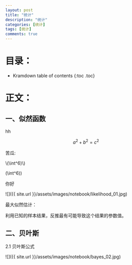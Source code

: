 ```yaml
---
layout: post
title: "统计"
description: "统计"
categories: [统计]
tags: [统计]
comments: true
---
```

# 目录：

* Kramdown table of contents
{:toc .toc}

# 正文：

## 一、似然函数
hh

$$a^2 + b^2 = c^2$$

苦瓜:

\\(\int^6)\\)


\(\int^6)\)

你好

![]({{ site.url }}/assets/images/notebook/likelihood_01.jpg)

最大似然估计：

利用已知的样本结果，反推最有可能导致这个结果的参数值。


## 二、贝叶斯

2.1 贝叶斯公式

![]({{ site.url }}/assets/images/notebook/bayes_02.jpg)













